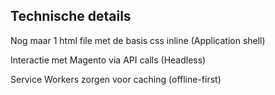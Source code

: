 ## Technische details

Nog maar 1 html file met de basis css inline (Application shell)

Interactie met Magento via API calls (Headless)

Service Workers zorgen voor caching (offline-first)
